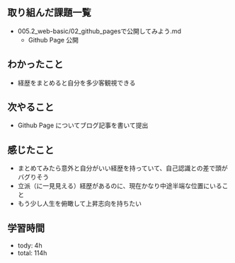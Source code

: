 ## 取り組んだ課題一覧

- 005.2_web-basic/02_github_pagesで公開してみよう.md
  - Github Page 公開

## わかったこと
- 経歴をまとめると自分を多少客観視できる

## 次やること
  - Github Page についてブログ記事を書いて提出

## 感じたこと
- まとめてみたら意外と自分がいい経歴を持っていて、自己認識との差で頭がバグりそう
- 立派（に一見見える）経歴があるのに、現在かなり中途半端な位置にいること
- もう少し人生を俯瞰して上昇志向を持ちたい

## 学習時間
- tody: 4h
- total: 114h